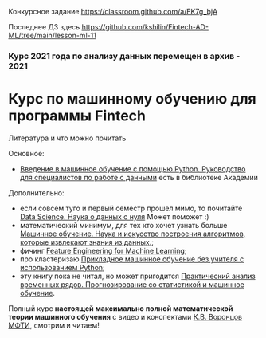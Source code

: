 Конкурсное задание https://classroom.github.com/a/FK7g_bjA

Последнее ДЗ здесь https://github.com/kshilin/Fintech-AD-ML/tree/main/lesson-ml-11

### Курс 2021 года по анализу данных  перемещен в архив - 2021

# Курс по машинному обучению для программы Fintech

Литература и что можно почитать

Основное:
- [Введение в машинное обучение с помощью Python. Руководство для специалистов по работе с данными](https://www.ozon.ru/product/vvedenie-v-mashinnoe-obuchenie-s-pomoshchyu-python-rukovodstvo-dlya-spetsialistov-po-rabote-140891479/?gclid=Cj0KCQjwm9yJBhDTARIsABKIcGYQpWkVvvgHSqLxKZQrHxeiy7tnd4JtJVGMAZVf4qiqFYEd_v_Cij4aAqOREALw_wcB&sh=b6tA4YBT&utm_campaign=RF_Product_Shopping_Books_super&utm_medium=cpc&utm_source=google) есть в библиотеке Академии

Дополнительно:
- если совсем туго и первый семестр прошел мимо, то почитайте [Data Science. Наука о данных с нуля](https://www.ozon.ru/product/data-science-nauka-o-dannyh-s-nulya-gras-dzhoel-gras-dzhoel-341032598/?asb=Yr9WJRG%252FWjBTwsICjzer3%252FmBuoW2Djdx%252FwBDZDxvXkI%253D&asb2=ur6rMX2JJsiq0IxO7kq1ngFxm2djM48c6iR2OBI87g6A_mxqrT3Ks138Xe5j4wRs&keywords=Грас+Джоэл&sh=2BNibQAAAA) Может поможет :)
- математический минимум, для тех кто хочет узнать больше [Машинное обучение. Наука и искусство построения алгоритмов, которые извлекают знания из данных.](https://www.ozon.ru/product/mashinnoe-obuchenie-nauka-i-iskusstvo-postroeniya-algoritmov-kotorye-izvlekayut-znaniya-iz-217048107/?asb=25p291gGS%252FCtwe%252FjizxZ40KhUIng1%252BGBJ65n1NckUP0%253D&asb2=5otbXtWhS5lFsWrW0EAE3EXSr9oplIybpDq8Xe7cGjA&keywords=Петер+флах&sh=qhGNMon5);
- фичинг [Feature Engineering for Machine Learning](https://www.oreilly.com/library/view/feature-engineering-for/9781491953235/);
- про кластеризаю [Прикладное машинное обучение без учителя с использованием Python](https://www.ozon.ru/product/prikladnoe-mashinnoe-obuchenie-bez-uchitelya-s-ispolzovaniem-python-patel-ankur-277453373/?gclid=Cj0KCQjwm9yJBhDTARIsABKIcGYbvMlfmKeCH8EdbjXGJk_SHNtsaNkDzZjNbIYQisYUAN9zKIGCCyIaAihQEALw_wcB&sh=L01CMB1l&utm_campaign=RF_Product_Shopping_Books_normal&utm_medium=cpc&utm_source=google);
- эту книгу пока не читал, но может пригодится [Практический анализ временных рядов. Прогнозирование со статистикой и машинное обучение](https://www.ozon.ru/product/prakticheskiy-analiz-vremennyh-ryadov-prognozirovanie-so-statistikoy-i-mashinnoe-obuchenie-218051019/?asb=qnkakRXjmh7z1AQ4BUN%252BuuupmdqsUxDRJ%252BKnOHiD9Dc%253D&asb2=QN5qnHzEElP2-vf_aAyQZ5L_UwcEnxQliZAnvdGMLLRzgJbopLT4nn0-8byjOFn3&sh=uIvwe5W3).

Полный курс **настоящей максимально полной математической теории машинного обучения** с видео и конспектами [К.В. Воронцов МФТИ](http://www.machinelearning.ru/wiki/index.php?title=Машинное_обучение_%28курс_лекций%2C_К.В.Воронцов%29), смотрим и читаем!
